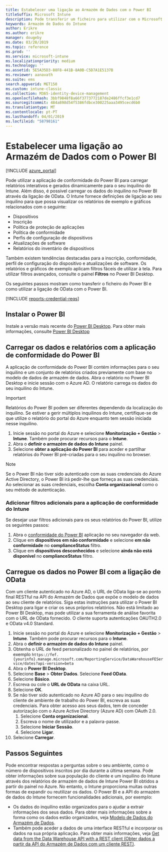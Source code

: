 ```yaml
---
title: Estabelecer uma ligação ao Armazém de Dados com o Power BI
titleSuffix: Microsoft Intune
description: Pode transferir um ficheiro para utilizar com o Microsoft Power BI que lhe permite carregar relatórios interativos gerados automaticamente para o seu inquilino do Microsoft Intune.
keywords: Armazém de Dados do Intune
author: Erikre
ms.author: erikre
manager: dougeby
ms.date: 03/28/2019
ms.topic: reference
ms.prod: ''
ms.service: microsoft-intune
ms.localizationpriority: medium
ms.technology: ''
ms.assetid: 5E5A35D3-88F8-441B-8A0B-C5D7A1E5137B
ms.reviewer: aanavath
ms.suite: ems
search.appverid: MET150
ms.custom: intune-classic
ms.collection: M365-identity-device-management
ms.openlocfilehash: 3bbf9848f8a66f3773772187de2486ffcf3e1cd7
ms.sourcegitcommit: 484a898d54f5386fdbce300225aaa3495cecd6b0
ms.translationtype: MT
ms.contentlocale: pt-PT
ms.lasthandoff: 04/01/2019
ms.locfileid: "58798161"
---
```

# <a name="connect-to-the-data-warehouse-with-power-bi"></a>Estabelecer uma ligação ao Armazém de Dados com o Power BI

[!INCLUDE [azure_portal](./includes/azure_portal.md)]

Pode utilizar a aplicação de conformidade do Power BI para carregar relatórios interativos e gerados dinamicamente para o seu inquilino do Intune. Além disso, é possível carregar os dados do inquilino no Power BI através da ligação de OData. O Intune fornece definições de ligação ao seu inquilino para que possa visualizar os relatórios de exemplo e gráficos relacionados com o seguinte:  

  -  Dispositivos
  -  Inscrição
  -  Política de proteção de aplicações
  -  Política de conformidade
  -  Perfis de configuração de dispositivos
  -  Atualizações de software
  -  Relatórios do inventário de dispositivos

Também existem tendências destacadas para a inscrição, conformidade, perfil de configuração do dispositivo e atualizações de software. Os relatórios e gráficos de exemplo aplicam filtros fáceis de utilizar à tela. Para utilizar filtros avançados, consulte o painel **Filtros** no Power BI Desktop.

Os seguintes passos mostram como transferir o ficheiro do Power BI e como utilizar a ligação de OData com o Power BI.

[!INCLUDE [reports-credential-reqs](./includes/reports-credential-reqs.md)]

## <a name="install-power-bi"></a>Instalar o Power BI

Instale a versão mais recente do [Power BI Desktop](https://aka.ms/intune/datawarehouseapi/installpowerbi). Para obter mais informações, consulte [Power BI Desktop](https://powerbi.microsoft.com/desktop)

## <a name="load-the-data-and-reports-using-the-power-bi-compliance-app"></a>Carregar os dados e relatórios com a aplicação de conformidade do Power BI

A aplicação de conformidade do Power BI contém informações para o seu inquilino e um conjunto de relatórios criados previamente com base no modelo de dados de armazém de dados. Abra o relatório no Power BI Desktop e inicie sessão com o Azure AD. O relatório carrega os dados do seu inquilino do Intune.

> [!Important]  
> Relatórios do Power BI podem ser diferentes dependendo da localização do inquilino. Se estiver a gerir múltiplos inquilinos do Intune, certifique-se de que utilize o relatório do portal do Azure enquanto tem sessão iniciada nesse inquilino.  

1.  Inicie sessão no portal do Azure e selecione **Monitorização + Gestão** > **Intune**. Também pode procurar recursos para o **Intune**.  
2.  Abra o **definir o armazém de dados do Intune** painel.
3.  Selecione **obter a aplicação do Power BI** para aceder e partilhar relatórios do Power BI pré-criadas para o seu inquilino no browser.

> [!NOTE]
> Se o Power BI não tiver sido autenticado com as suas credenciais do Azure Active Directory, o Power BI irá pedir-lhe que forneça as suas credenciais. Ao selecionar as suas credenciais, escolha **Conta organizacional** como o seu método de autenticação.

### <a name="add-additional-filters-to-the-intune-compliance-app"></a>Adicionar filtros adicionais para a aplicação de conformidade do Intune

Se desejar usar filtros adicionais para os seus relatórios do Power BI, utilize os seguintes passos:

1. Abra o [conformidade do Power BI](https://app.powerbi.com/groups/me/getapps/services/Intune_dw_compliance) aplicação no seu navegador da web.
2. Clique em **dispositivos em não conformidade** e selecione **em não conformidade** no **complianceStatus** filtro. 
3. Clique em **dispositivos desconhecidos** e selecione **ainda não está disponível** no **complianceStatus** filtro. 

## <a name="load-the-data-in-power-bi-using-the-odata-link"></a>Carregue os dados no Power BI com a ligação de OData

Com um cliente autenticado no Azure AD, o URL de OData liga-se ao ponto final RESTful na API do Armazém de Dados que expõe o modelo de dados ao seu cliente de relatórios. Siga estas instruções para utilizar o Power BI Desktop para ligar e criar os seus próprios relatórios. Não está limitado ao Power BI Desktop, mas pode utilizar a sua ferramenta de análise favorita com o URL de OData fornecido. O cliente suporta autenticações OAUTH2.0 e OData v4.0 Standard.

1.  Inicie sessão no portal do Azure e selecione **Monitorização + Gestão** > **Intune**. Também pode procurar recursos para o **Intune**.  
2.  Abra o **definir o armazém de dados do Intune** painel.
3. Obtenha o URL de feed personalizado no painel de relatórios, por exemplo `https://fef.{yourinfo}.manage.microsoft.com/ReportingService/DataWarehouseFEService/dates?api-version=beta`
4. Abra o **Power BI Desktop**.
5. Selecione **Base** > **Obter Dados**. Selecione **Feed OData**.
6. Selecione **Básico**.
7. Escreva ou cole o **URL de OData** na caixa URL.
8. Selecione **OK**.
9. Se não tiver sido autenticado no Azure AD para o seu inquilino do cliente de ambiente de trabalho do Power BI, escreva as suas credenciais. Para obter acesso aos seus dados, tem de conceder autorização com o Azure Active Directory (Azure AD) com OAuth 2.0.  
    1.  Selecione **Conta organizacional**.  
    2.  Escreva o nome de utilizador e a palavra-passe.  
    3.  Selecione **Iniciar Sessão**.  
    4.  Selecione **Ligar**.  
10. Selecione **Carregar**.

## <a name="next-steps"></a>Passos Seguintes

Pode encontrar respostas a perguntas sobre o seu ambiente, como o número de dispositivos inscritos por dia durante a última semana. Pode obter informações sobre sua população do cliente e um inquilino do Intune através dos relatórios de armazém de dados de Intune Power BI obtidos a partir do painel no Azure. No entanto, o Intune proporciona muitas outras formas de expandir ou reutilizar os dados. O Power BI e a API do armazém de dados do Intune fornecem funcionalidades adicionais, por exemplo:

<!-- -  You can use Power BI Desktop to create additional report types with your data. For example, you could create a custom chart representing the ratio of device manufactures in your enterprise. For more information about creating custom reports with Power BI and the Intune Data Warehouse, see `BLOG POST ON POWER BI`. -->
 -  Os dados do inquilino estão organizados para o ajudar a extrair informações dos seus dados. Para obter mais informações sobre a forma como os dados estão organizados, veja [Modelo de Dados do Armazém de Dados](reports-ref-data-model.md).
 -  Também pode aceder a dados de uma interface RESTful e incorporar os dados na sua própria aplicação. Para obter mais informações, veja [Get data from the Data Warehouse API with a REST client (Obter dados a partir da API do Armazém de Dados com um cliente REST)](reports-proc-data-rest.md).
